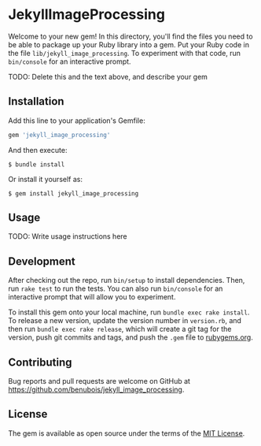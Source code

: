 # JekyllImageProcessing

Welcome to your new gem! In this directory, you'll find the files you need to be able to package up your Ruby library into a gem. Put your Ruby code in the file `lib/jekyll_image_processing`. To experiment with that code, run `bin/console` for an interactive prompt.

TODO: Delete this and the text above, and describe your gem

## Installation

Add this line to your application's Gemfile:

```ruby
gem 'jekyll_image_processing'
```

And then execute:

    $ bundle install

Or install it yourself as:

    $ gem install jekyll_image_processing

## Usage

TODO: Write usage instructions here

## Development

After checking out the repo, run `bin/setup` to install dependencies. Then, run `rake test` to run the tests. You can also run `bin/console` for an interactive prompt that will allow you to experiment.

To install this gem onto your local machine, run `bundle exec rake install`. To release a new version, update the version number in `version.rb`, and then run `bundle exec rake release`, which will create a git tag for the version, push git commits and tags, and push the `.gem` file to [rubygems.org](https://rubygems.org).

## Contributing

Bug reports and pull requests are welcome on GitHub at https://github.com/benubois/jekyll_image_processing.


## License

The gem is available as open source under the terms of the [MIT License](https://opensource.org/licenses/MIT).
